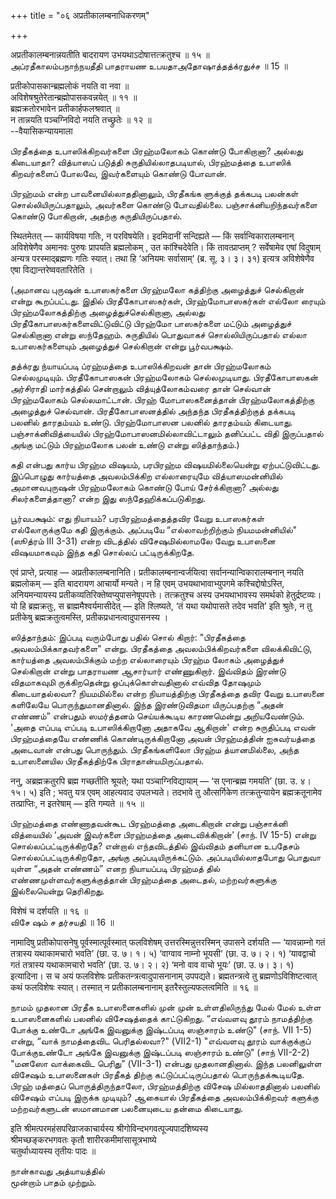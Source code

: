 +++
title = "०६ अप्रतीकालम्बनाधिकरणम्"

+++

अप्रतीकालम्बनान्नयतीति बादरायण उभयथाऽदोषात्तत्क्रतुश्च ॥ १५ ॥  
அப்ரதீகாலம்பநாந்நயதீதி பாதராயண உபயதாஅதோஷாத்தத்க்ரதுச்ச ॥ 15 ॥

प्रतीकोपासकान्ब्रह्मलोकं नयति वा नवा ॥  
अविशेषश्रुतेरेतान्ब्रह्मोपासकवन्नयेत् ॥ ११ ॥  
ब्रह्मक्रतोरभावेन प्रतीकार्हफलश्रवात् ॥  
न तान्नयति पञ्चग्निविदो नयति तच्छ्रुतेः ॥ १२ ॥  
--वैयासिकन्यायमाला

பிரதீகத்தை உபாஸிக்கிறவர்களை பிரஹ்மலோகம் கொண்டு போகிறானா? அல்லது
கிடையாதா? வித்யாஸப் படுத்தி சுருதியில்லாதபடியால், பிரஹ்மத்தை உபாஸிக்
கிறவர்களைப் போலவே, இவர்களையும் கொண்டு போவான்.

பிரஹ்மம் என்ற பாவனையில்லாததினாலும், பிரதீகங்க ளுக்குத் தக்கபடி பலன்கள்
சொல்லியிருப்பதாலும், அவர்களை கொண்டு போவதில்லை. பஞ்சாக்னியறிந்தவர்களை
கொண்டு போகிறான், அதற்கு சுருதியிருப்பதால்.

स्थितमेतत् — कार्यविषया गतिः, न परविषयेति। इदमिदानीं सन्दिह्यते — किं
सर्वान्विकारालम्बनान् अविशेषेणैव अमानवः पुरुषः प्रापयति ब्रह्मलोकम् , उत
कांश्चिदेवेति। किं तावत्प्राप्तम् ? सर्वेषामेव एषां विदुषाम् अन्यत्र
परस्माद्ब्रह्मणः गतिः स्यात्। तथा हि ‘अनियमः सर्वासाम्’ (ब्र. सू. ३।
३। ३१) इत्यत्र अविशेषेणैव एषा विद्यान्तरेष्ववतारितेति ।

(அமானவ புருஷன் உபாஸகர்களை பிரஹ்மலோ கத்திற்கு அழைத்துச் செல்கிறான் என்று
கூறப்பட்டது. இதில் பிரதீகோபாஸகர்கள், பிரஹ்மோபாஸகர்கள் எல்லோ ரையும்
பிரஹ்மலோகத்திற்கு அழைத்துச்செல்கிறானா, அல்லது
பிரதீகோபாஸகர்களைவிட்டுவிட்டு பிரஹ்மோ பாஸகர்களை மட்டும் அழைத்துச்
செல்கிறானா என்று ஸந்தேஹம். சுருதியில் பொதுவாகச் சொல்லியிருப்பதால் எல்லா
உபாஸகர்களையும் அழைத்துச் செல்கிறான் என்று பூர்வபக்ஷம்.

தத்க்ரது ந்யாயப்படி ப்ரஹ்மத்தை உபாஸிக்கிறவன் தான் பிரஹ்மலோகம்
செல்லமுடியும். பிரதீகோபாஸகன் பிரஹ்மலோகம் செல்லமுடியாது. பிரதீகோபாஸகன்
அர்சிராதி மார்கத்தில் சென்றாலும் வித்யுத்லோகம்வரை தான் செல்வான்
பிரஹ்மலோகம் செல்லமாட்டான். பிரஹ் மோபாஸகனைத்தான் பிரஹ்மலோகத்திற்கு
அழைத்துச் செல்வான். பிரதீகோபாஸனத்தில் அந்தந்த பிரதீகத்திற்குத் தக்கபடி
பலனில் தாரதம்யம் உண்டு. பிரஹ்மோபாஸன பலனில் தாரதம்யம் கிடையாது.
பஞ்சாக்னிவித்யையில் பிரஹ்மோபாஸனமில்லாவிட்டாலும் தனிப்பட்ட விதி
இருப்பதால் அங்கு மட்டும் பிரஹ்மலோக பலன் உண்டு என்று ஸித்தாந்தம்.)

கதி என்பது கார்ய பிரஹ்ம விஷயம், பரபிரஹ்ம விஷயமில்லையென்று
ஏற்பட்டுவிட்டது. இப்பொழுது கார்யத்தை அவலம்பிக்கிற எல்லாரையுமே
வித்யாஸமன்னியில் அமானவபுருஷன் பிரஹ்மலோகம் கொண்டு போய் சேர்க்கிறானா?
அல்லது சிலர்களைத்தானா? என்ற இது ஸந்தேஹிக்கப்படுகிறது.

பூர்வபக்ஷம்: எது நியாயம்? பரபிரஹ்மத்தைத்தவிர வேறு உபாஸகர்கள்
எல்லோருக்குமே கதி இருக்கும். அப்படியே “எல்லாவற்றிற்கும் நியமமன்னியில்"
(ஸூத்ரம் III 3-31) என்ற விடத்தில் விசேஷமில்லாமலே வேறு உபாஸனை விஷயமாகவும்
இந்த கதி சொல்லப் பட்டிருக்கிறதே.

एवं प्राप्ते, प्रत्याह — अप्रतीकालम्बनानिति। प्रतीकालम्बनान्वर्जयित्वा
सर्वानन्यान्विकारालम्बनान् नयति ब्रह्मलोकम् — इति बादरायण आचार्यो
मन्यते। न हि एवम् उभयथाभावाभ्युपगमे कश्चिद्दोषोऽस्ति, अनियमन्यायस्य
प्रतीकव्यतिरिक्तेष्वप्युपासनेषूपपत्तेः। तत्क्रतुश्च अस्य उभयथाभावस्य
समर्थको हेतुर्द्रष्टव्यः। यो हि ब्रह्मक्रतुः, स ब्राह्ममैश्वर्यमासीदेत्
— इति श्लिष्यते, ‘तं यथा यथोपासते तदेव भवति’ इति श्रुतेः, न तु प्रतीकेषु
ब्रह्मक्रतुत्वमस्ति, प्रतीकप्रधानत्वादुपासनस्य ।

ஸித்தாந்தம்: இப்படி வரும்போது பதில் சொல் கிறார்: "பிரதீகத்தை
அவலம்பிக்காதவர்களை" என்று. பிரதீகத்தை அவலம்பிக்கிறவர்களை விலக்கிவிட்டு,
கார்யத்தை அவலம்பிக்கும் மற்ற எல்லாரையும் பிரஹ்ம லோகம் அழைத்துச்
செல்கிறான் என்று பாதராயண ஆசார்யார் எண்ணுகிறார். இவ்விதம் இரண்டு
விதமாகவுமி ருக்கிறதென்று ஒப்புக்கொள்வதினால் எவ்வித தோஷமும் கிடையாதல்லவா?
நியமமில்லை என்ற நியாயத்திற்கு பிரதீகத்தை தவிர வேறு உபாஸனை களிலேயே
பொருந்துமானதினால். இந்த இரண்டுவிதமா யிருப்பதற்கு “அதன் எண்ணம்” என்பதும்
ஸமர்த்தனம் செய்யக்கூடிய காரணமென்று அறியவேண்டும். 'அதை எப்படி எப்படி
உபாஸிக்கிறானோ அதாகவே ஆகிறான்' என்ற சுருதிப்படி எவன் பிரஹ்மத்தையே எண்ணிக்
கொண்டிருக்கிறானோ அவன் பிரஹ்மத்தின் ஐசுவர்யத்தை அடைவான் என்பது
பொருந்தும். பிரதீகங்களிலோ பிரஹ்ம த்யானமில்லை, அந்த உபாஸனையில
பிரதீகத்திற்கே பிராதான்யமிருப்பதால்.

ननु, अब्रह्मक्रतुरपि ब्रह्म गच्छतीति श्रूयते; यथा पञ्चाग्निविद्यायाम् —
‘स एनान्ब्रह्म गमयति’ (छा. उ. ४। १५। ५) इति ; भवतु यत्र एवम् आहत्यवाद
उपलभ्यते। तदभावे तु औत्सर्गिकेण तत्क्रतुन्यायेन ब्रह्मक्रतूनामेव
तत्प्राप्तिः, न इतरेषाम् — इति गम्यते ॥ १५ ॥

பிரஹ்மத்தை எண்ணாதவன்கூட பிரஹ்மத்தை அடைகிறான் என்று பஞ்சாக்னி வித்யையில்
‘அவன் இவர்களை பிரஹ்மத்தை அடைவிக்கிறான்' (சாந். IV 15-5) என்று
சொல்லப்பட்டிருக்கிறதே? என்றால் எந்தவிடத்தில் இவ்விதம் தனியான உபதேசம்
சொல்லப்பட்டிருக்கிறதோ, அங்கு அப்படியிருக்கட்டும். அப்படியில்லாதபோது
பொதுவா யுள்ள “அதன் எண்ணம்” எனற நியாயப்படி பிரஹ்மத் தில்
எண்ணமுள்ளவர்களுக்குத்தான் பிரஹ்மத்தை அடைதல், மற்றவர்களுக்கு இல்லையென்று
தெரிகிறது.

विशेषं च दर्शयति ॥ १६ ॥  
விசே ஷம் ச தர்சயதி ॥ 16 ॥

नामादिषु प्रतीकोपासनेषु पूर्वस्मात्पूर्वस्मात् फलविशेषम्
उत्तरस्मिन्नुत्तरस्मिन् उपासने दर्शयति — ‘यावन्नाम्नो गतं तत्रास्य
यथाकामचारो भवति’ (छा. उ. ७। १। ५) ‘वाग्वाव नाम्नो भूयसी’ (छा. उ. ७।
२। १) ‘यावद्वाचो गतं तत्रास्य यथाकामचारो भवति’ (छा. उ. ७। २। २) ‘मनो
वाव वाचो भूयः’ (छा. उ. ७। ३। १) इत्यादिना। स च अयं फलविशेषः
प्रतीकतन्त्रत्वादुपासनानाम् उपपद्यते। ब्रह्मतन्त्रत्वे तु
ब्रह्मणोऽविशिष्टत्वात् कथं फलविशेषः स्यात्। तस्मात् न प्रतीकालम्बनानाम्
इतरैस्तुल्यफलत्वमिति ॥ १६ ॥

நாமம் முதலான பிரதீக உபாஸனைகளில் முன் முன் உள்ளதிலிருந்து மேல் மேல் உள்ள
உபாஸனைகளில் பலனில் விசேஷத்தைக் காட்டுகிறது. “எவ்வளவு தூரம் நாமத்திற்கு
போக்கு உண்டோ அங்கே இவனுக்கு இஷ்டப்படி ஸஞ்சாரம் உண்டு" (சாந். VII 1-5)
என்று, “வாக் நாமத்தைவிட பெரிதல்லவா?" (VII2-1) "எவ்வளவு தூரம்
வாக்குக்குப் போக்குஉண்டோ அங்கே இவனுக்கு இஷ்டப்படி ஸஞ்சாரம் உண்டு" (சாந்
VII-2-2) "மனஸோ வாக்கைவிட பெரிது" (VII-3-1) என்பது முதலானதினால். இந்த
பலனிலுள்ள விசேஷம் உபாஸனைகள் பிரதீகத் திற்கு கட்டுப்பட்டிருப்பதால்
பொருந்தக்கூடியதே. பிரஹ் மத்தைப் பொருத்திருந்தாலோ, பிரஹ்மத்திற்கு விசேஷ
மில்லாததினால் பலனில் விசேஷம் எப்படி இருக்க முடியும்? ஆகையால் பிரதீகத்தை
அவலம்பிக்கிறவர் களுக்கு மற்றவர்களுடன் ஸமானமான பலனையுடைய தன்மை கிடையாது.

इति श्रीमत्परमहंसपरिव्राजकाचार्यस्य श्रीगोविन्दभगवत्पूज्यपादशिष्यस्य  
श्रीमच्छङ्करभगवतः कृतौ शारीरकमीमांसासूत्रभाष्ये  
चतुर्थाध्यायस्य तृतीयः पादः ॥

நான்காவது அத்யாயத்தில்  
மூன்றாம் பாதம் முற்றும்.
